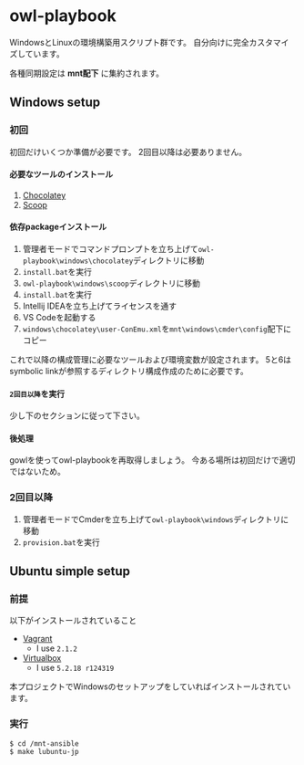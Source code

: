 owl-playbook
============

WindowsとLinuxの環境構築用スクリプト群です。
自分向けに完全カスタマイズしています。

各種同期設定は **mnt配下** に集約されます。


Windows setup
-------------

### 初回

初回だけいくつか準備が必要です。
2回目以降は必要ありません。

#### 必要なツールのインストール

1. [Chocolatey](https://chocolatey.org/)
2. [Scoop](https://github.com/lukesampson/scoop)

#### 依存packageインストール

1. 管理者モードでコマンドプロンプトを立ち上げて`owl-playbook\windows\chocolatey`ディレクトリに移動
2. `install.bat`を実行
3. `owl-playbook\windows\scoop`ディレクトリに移動
4. `install.bat`を実行
5. Intellij IDEAを立ち上げてライセンスを通す
6. VS Codeを起動する
7. `windows\chocolatey\user-ConEmu.xml`を`mnt\windows\cmder\config`配下にコピー

これで以降の構成管理に必要なツールおよび環境変数が設定されます。
5と6はsymbolic linkが参照するディレクトリ構成作成のために必要です。

#### `2回目以降`を実行

少し下のセクションに従って下さい。


#### 後処理

gowlを使ってowl-playbookを再取得しましょう。
今ある場所は初回だけで適切ではないため。


### 2回目以降

1. 管理者モードでCmderを立ち上げて`owl-playbook\windows`ディレクトリに移動
2. `provision.bat`を実行


Ubuntu simple setup
-------------------

### 前提

以下がインストールされていること

* [Vagrant](https://www.vagrantup.com/)
  * I use `2.1.2`
* [Virtualbox](https://www.virtualbox.org/)
  * I use `5.2.18 r124319`

本プロジェクトでWindowsのセットアップをしていればインストールされています。


### 実行

```
$ cd /mnt-ansible
$ make lubuntu-jp
```
